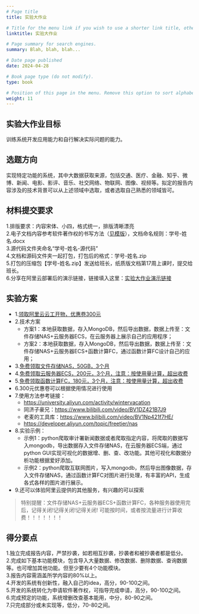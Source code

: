 ```yaml
---
# Page title
title: 实验大作业

# Title for the menu link if you wish to use a shorter link title, otherwise remove this option.
linktitle: 实验大作业

# Page summary for search engines.
summary: Blah, blah, blah...

# Date page published
date: 2024-04-28

# Book page type (do not modify).
type: book

# Position of this page in the menu. Remove this option to sort alphabetically.
weight: 11
---
```


## 实验大作业目标
训练系统开发应用能力和自行解决实际问题的能力。

## 选题方向
实现特定功能的系统，其中大数据获取来源，包括交通、医疗、金融、知乎、微博、新闻、电影、影评、音乐、社交网络、物联网、图像、视频等。拟定的报告内容涉及的技术背景可以从上述领域中选取，或者选取自己熟悉的领域皆可。

## 材料提交要求
1.排版要求：内容宋体、小四，格式统一，排版清晰漂亮 <br>
2.电子文档内容参考软件著作权的书写方法（[见模版](https://pan.baidu.com/s/15KwMqxcVFi8D6BpMBKNQkA?pwd=abt7)），文档命名规则：学号-姓名.docx <br>
3.源代码文件夹命名“学号-姓名-源代码” <br>
4.文档和源码文件夹一起打包，打包后的格式：学号-姓名.zip <br>
5.打包的压缩包【学号-姓名.zip】发送给班长，纸质版文档第17周上课时，提交给班长。<br>
6.分享在阿里云部署后的演示链接，链接填入这里：[实验大作业演示链接](
https://docs.qq.com/sheet/DQmZQTG9wREFJU3Ru?scene=a896b92c8e7086dee22e8937lpY3s1&tab=BB08J2)

## 实验方案
- 1.[领取阿里云云工开物，优惠卷300元](https://university.aliyun.com/?spm=5176.21213303.J_qCOwPWspKEuWcmp8qiZNQ.195.14332f3djd7wBs&scm=20140722.S_card%40%40%E6%B4%BB%E5%8A%A8%40%402997640.S_card0.ID_card%40%40%E6%B4%BB%E5%8A%A8%40%402997640-RL_%E4%BA%91%E5%B7%A5%E5%BC%80%E7%89%A9-LOC_search%7EUND%7Ecard%7EUND%7Eitem-OR_ser-V_3-P0_0)
- 2.技术方案
  - 方案1：本地获取数据，存入MongoDB，然后导出数据，数据上传至：文件存储NAS+云服务器ECS，在云服务器上展示自己的应用程序；
  - 方案2：本地获取数据，存入MongoDB，然后导出数据，数据上传至：文件存储NAS+云服务器ECS+函数计算FC，通过函数计算FC设计自己的应用；
- 3.[免费领取文件存储NAS，50GB，3个月](https://free.aliyun.com/?pipCode=nas&spm=5176.59209.J_5834642020.4.169276b94u5OFL)
- 4.[免费领取云服务器ECS，200元，3个月，注意：按使用量计算，超出收费](https://free.aliyun.com/?product=1351,1353,1355&spm=5176.59209.J_5834642020.4.169276b94u5OFL)
- 5.[免费领取函数计算FC，180元，3个月，注意：按使用量计算，超出收费](https://free.aliyun.com/?product=1351,1353,1355&spm=5176.59209.J_5834642020.4.169276b94u5OFL)
- 6.300元优惠卷可以根据使用情况进行使用
- 7.使用方法参考链接：
  - https://university.aliyun.com/activity/wintervacation
  - 同济子豪兄：https://www.bilibili.com/video/BV1DZ421B7J9
  - 老麦的工具库：https://www.bilibili.com/video/BV1Np421f7HE/
  - https://developer.aliyun.com/topic/freetier/nas
- 8.实验示例：
  - 示例1：python爬取审计署新闻数据或者爬取指定内容，将爬取的数据写入mongodb，导出数据存入文件存储NAS，在云服务器ECS端，通过python GUI实现可视化的数据增、删、查、改功能。其他可视化和数据分析功能根据爱好添加。
  - 示例2：python爬取互联网图片，写入mongodb，然后导出图像数据，存入文件存储NAS，通过函数计算FC对图片进行处理，有丰富的API，生成各式各样的图片进行展示。
- 9.还可以体验阿里云提供的其他服务，有兴趣的可以探索

> 特别提醒：文件存储NAS+云服务器ECS+函数计算FC，各种服务器使用完后，记得关闭!记得关闭!记得关闭! 可能按时间，或者按流量进行计算收费！！！！！！！

## 得分要点
1.独立完成报告内容，严禁抄袭，如若相互抄袭，抄袭者和被抄袭者都是低分。 <br>
2.完成如下基本功能模块，包含导入大量数据、修改数据、删除数据、查询数据等。也可增加其他功能。但至少要有4个功能模块。<br>
3.报告内容需涵盖所学内容的80%以上。<br>
4.开发的系统有创新性，融入自己的idea，高分，90-100之间。<br>
5.开发的系统转化为申请软件著作权，可指导完成申请，高分，90-100之间。<br>
6.完成预定的功能，系统增删改查基本能用，中分，80-90之间。<br>
7.只完成部分或未实现等，低分，70-80之间。